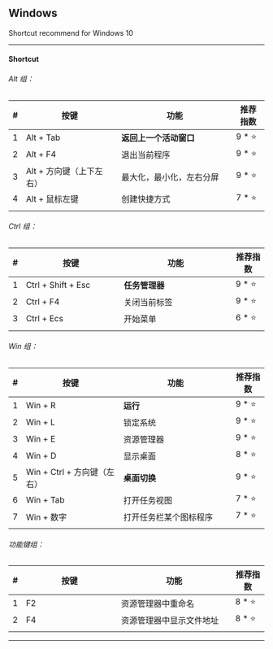 ## Windows

Shortcut recommend for Windows 10

---

#### Shortcut

###### Alt 组：

| # | 按键 | 功能 | 推荐指数 |
|---|---|---|---|
| 1 | Alt + Tab | **返回上一个活动窗口** | 9 * ⭐ |
| 2 | Alt + F4 | 退出当前程序 | 9 * ⭐ |
| 3 | Alt + 方向键（上下左右） | 最大化，最小化，左右分屏 | 9 * ⭐ |
| 4 | Alt + 鼠标左键 | 创建快捷方式 | 7 * ⭐ |
|   |<img width=400px/>|<img width=500px/>|<img width=100px/>|

###### Ctrl 组：

| # | 按键 | 功能 | 推荐指数 |
|---|---|---|---|
| 1 | Ctrl + Shift + Esc | **任务管理器** | 9 * ⭐ |
| 2 | Ctrl + F4 | 关闭当前标签 | 9 * ⭐ |
| 3 | Ctrl + Ecs | 开始菜单 | 6 * ⭐ |
|   |<img width=400px/>|<img width=500px/>|<img width=100px/>|

###### Win 组：

| # | 按键 | 功能 | 推荐指数 |
|---|---|---|---|
| 1 | Win + R | **运行** | 9 * ⭐ |
| 2 | Win + L | 锁定系统 | 9 * ⭐ |
| 3 | Win + E | 资源管理器 | 9 * ⭐ |
| 4 | Win + D | 显示桌面 | 8 * ⭐ |
| 5 | Win + Ctrl + 方向键（左右） | **桌面切换** | 9 * ⭐ |
| 6 | Win + Tab | 打开任务视图 | 7 * ⭐ |
| 7 | Win + 数字 | 打开任务栏某个图标程序 | 7 * ⭐ |
|   |<img width=400px/>|<img width=500px/>|<img width=100px/>|

###### 功能键组：

| # | 按键 | 功能 | 推荐指数 |
|---|---|---|---|
| 1 | F2 | 资源管理器中重命名 | 8 * ⭐ |
| 2 | F4 | 资源管理器中显示文件地址 | 8 * ⭐ |
|   |<img width=400px/>|<img width=500px/>|<img width=100px/>|

---




